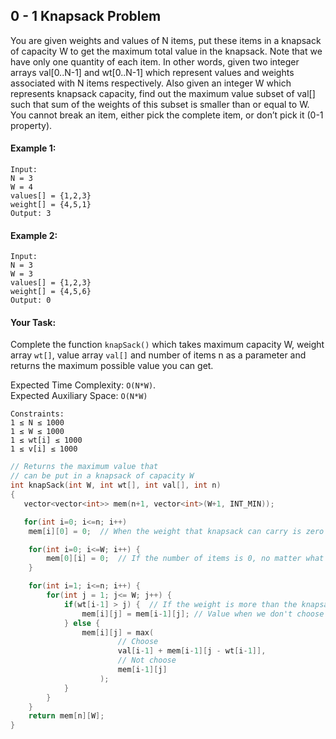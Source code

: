 ## 0 - 1 Knapsack Problem

You are given weights and values of N items, put these items in a knapsack of capacity W to get the maximum total value in the knapsack. Note that we have only one quantity of each item.
In other words, given two integer arrays val[0..N-1] and wt[0..N-1] which represent values and weights associated with N items respectively. Also given an integer W which represents knapsack capacity, find out the maximum value subset of val[] such that sum of the weights of this subset is smaller than or equal to W. You cannot break an item, either pick the complete item, or don’t pick it (0-1 property).

#### Example 1:

```
Input:
N = 3
W = 4
values[] = {1,2,3}
weight[] = {4,5,1}
Output: 3
```

#### Example 2:

```
Input:
N = 3
W = 3
values[] = {1,2,3}
weight[] = {4,5,6}
Output: 0
```

#### Your Task:

Complete the function `knapSack()` which takes maximum capacity W, weight array `wt[]`, value array `val[]` and number of items n as a parameter and returns the maximum possible value you can get.

Expected Time Complexity: `O(N*W)`.  
Expected Auxiliary Space: `O(N*W)`

```
Constraints:
1 ≤ N ≤ 1000
1 ≤ W ≤ 1000
1 ≤ wt[i] ≤ 1000
1 ≤ v[i] ≤ 1000
```

```c++
// Returns the maximum value that
// can be put in a knapsack of capacity W
int knapSack(int W, int wt[], int val[], int n)
{
   vector<vector<int>> mem(n+1, vector<int>(W+1, INT_MIN));

   for(int i=0; i<=n; i++)
    mem[i][0] = 0;  // When the weight that knapsack can carry is zero then the value would also be 0

    for(int i=0; i<=W; i++) {
        mem[0][i] = 0;  // If the number of items is 0, no matter what the knapsack capacity is, the value wiil be 0
    }

    for(int i=1; i<=n; i++) {
        for(int j = 1; j<= W; j++) {
            if(wt[i-1] > j) {  // If the weight is more than the knapsack capacity then we can't choose this weight
                mem[i][j] = mem[i-1][j]; // Value when we don't choose
            } else {
                mem[i][j] = max(
                        // Choose
                        val[i-1] + mem[i-1][j - wt[i-1]],
                        // Not choose
                        mem[i-1][j]
                    );
            }
        }
    }
    return mem[n][W];
}
```
